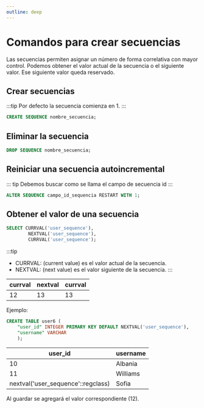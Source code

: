 ```yaml
---
outline: deep
---
```


# Comandos para crear secuencias

Las secuencias permiten asignar un número de forma correlativa con mayor control.
Podemos obtener el valor actual de la secuencia o el siguiente valor. Ese siguiente valor queda reservado.


## Crear secuencias

:::tip
Por defecto la secuencia comienza en 1.
:::

```sql
CREATE SEQUENCE nombre_secuencia;
```


## Eliminar la secuencia

```sql
DROP SEQUENCE nombre_secuencia;
```


## Reiniciar una secuencia autoincremental

::: tip
Debemos buscar como se llama el campo de secuencia id
:::

```sql
ALTER SEQUENCE campo_id_sequencia RESTART WITH 1;
```


## Obtener el valor de una secuencia

```sql
SELECT CURRVAL('user_sequence'),
		NEXTVAL('user_sequence'),
		CURRVAL('user_sequence');
```

:::tip
* CURRVAL: (current value) es el valor actual de la secuencia.
* NEXTVAL: (next value) es el valor siguiente de la secuencia.
:::


|currval    |nextval    |currval    |
|-----------|-----------|-----------|
|  12       | 13        | 13        |


Ejemplo:

```sql
CREATE TABLE user6 (
    "user_id" INTEGER PRIMARY KEY DEFAULT NEXTVAL('user_sequence'),
    "username" VARCHAR
    );
```


|user_id                                |username   |
|---------------------------------------|-----------|
| 10                                    | Albania   |
| 11                                    | Williams  |
| nextval('user_sequence'::regclass)	| Sofia     |

Al guardar se agregará el valor correspondiente (12).